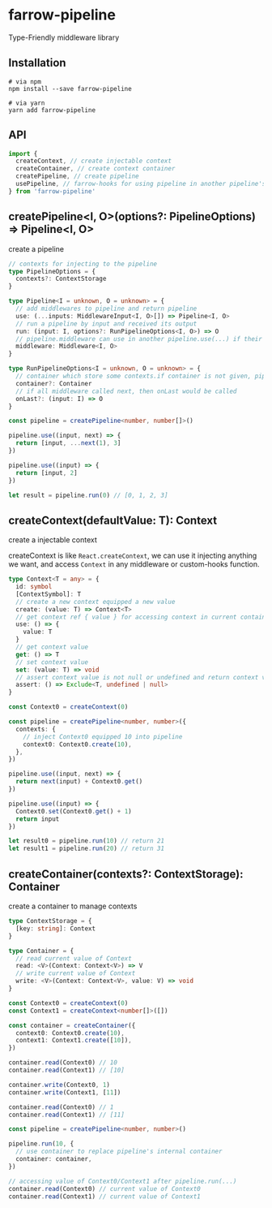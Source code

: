 # farrow-pipeline

Type-Friendly middleware library

## Installation

```shell
# via npm
npm install --save farrow-pipeline

# via yarn
yarn add farrow-pipeline
```

## API

```typescript
import {
  createContext, // create injectable context
  createContainer, // create context container
  createPipeline, // create pipeline
  usePipeline, // farrow-hooks for using pipeline in another pipeline's middleware
} from 'farrow-pipeline'
```

## createPipeline<I, O>(options?: PipelineOptions) => Pipeline<I, O>

create a pipeline

```typescript
// contexts for injecting to the pipeline
type PipelineOptions = {
  contexts?: ContextStorage
}

type Pipeline<I = unknown, O = unknown> = {
  // add middlewares to pipeline and return pipeline
  use: (...inputs: MiddlewareInput<I, O>[]) => Pipeline<I, O>
  // run a pipeline by input and received its output
  run: (input: I, options?: RunPipelineOptions<I, O>) => O
  // pipeline.middleware can use in another pipeline.use(...) if their type is matched
  middleware: Middleware<I, O>
}

type RunPipelineOptions<I = unknown, O = unknown> = {
  // container which store some contexts.if container is not given, pipeline will use its internal container
  container?: Container
  // if all middleware called next, then onLast would be called
  onLast?: (input: I) => O
}

const pipeline = createPipeline<number, number[]>()

pipeline.use((input, next) => {
  return [input, ...next(1), 3]
})

pipeline.use((input) => {
  return [input, 2]
})

let result = pipeline.run(0) // [0, 1, 2, 3]
```

## createContext<T>(defaultValue: T): Context<T>

create a injectable context

createContext is like `React.createContext`, we can use it injecting anything we want, and access `Context` in any middleware or custom-hooks function.

```typescript
type Context<T = any> = {
  id: symbol
  [ContextSymbol]: T
  // create a new context equipped a new value
  create: (value: T) => Context<T>
  // get context ref { value } for accessing context in current container of pipeline
  use: () => {
    value: T
  }
  // get context value
  get: () => T
  // set context value
  set: (value: T) => void
  // assert context value is not null or undefined and return context value
  assert: () => Exclude<T, undefined | null>
}

const Context0 = createContext(0)

const pipeline = createPipeline<number, number>({
  contexts: {
    // inject Context0 equipped 10 into pipeline
    context0: Context0.create(10),
  },
})

pipeline.use((input, next) => {
  return next(input) + Context0.get()
})

pipeline.use((input) => {
  Context0.set(Context0.get() + 1)
  return input
})

let result0 = pipeline.run(10) // return 21
let result1 = pipeline.run(20) // return 31
```

## createContainer(contexts?: ContextStorage): Container

create a container to manage contexts

```typescript
type ContextStorage = {
  [key: string]: Context
}

type Container = {
  // read current value of Context
  read: <V>(Context: Context<V>) => V
  // write current value of Context
  write: <V>(Context: Context<V>, value: V) => void
}

const Context0 = createContext(0)
const Context1 = createContext<number[]>([])

const container = createContainer({
  context0: Context0.create(10),
  context1: Context1.create([10]),
})

container.read(Context0) // 10
container.read(Context1) // [10]

container.write(Context0, 1)
container.write(Context1, [11])

container.read(Context0) // 1
container.read(Context1) // [11]

const pipeline = createPipeline<number, number>()

pipeline.run(10, {
  // use container to replace pipeline's internal container
  container: container,
})

// accessing value of Context0/Context1 after pipeline.run(...)
container.read(Context0) // current value of Context0
container.read(Context1) // current value of Context1
```
